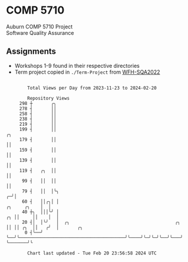 # COMP 5710
Auburn COMP 5710 Project  
Software Quality Assurance

## Assignments
- Workshops 1-9 found in their respective directories
- Term project copied in `./Term-Project` from [WFH-SQA2022](https://github.com/wumphlett/WFH-SQA2022-AUBURN)

```

        Total Views per Day from 2023-11-23 to 2024-02-20

        Repository Views
     298 ┼       ╭╮
     278 ┤       ││
     258 ┤       ││
     238 ┤       ││
     219 ┤       ││
     199 ┤       ││                                                                     ╭╮
     179 ┤       ││                                                                     ││
     159 ┤       ││                                                                     ││
     139 ┤       ││                                                                     ││
     119 ┤   ╭╮  ││                                                                     ││
      99 ┤   ││  ││                                                                     ││
      79 ┤   ││  │╰╮                                                                  ╭─╯│
      60 ┤   ││╭╮│ │                                                     ╭╮     ╭╮    │  │
      40 ┼╮  │││╰╯ │                                                  ╭╮ ││     ││    │  │
      20 ┤│  │╰╯   │  ╭╮                                        ╭╮    ││ ││ ╭╮  ││   ╭╯  │       ╭╮
       0 ┤╰──╯     ╰──╯╰────────────────────────────────────────╯╰────╯╰─╯╰─╯╰──╯╰───╯   ╰───────╯╰

        Chart last updated - Tue Feb 20 23:56:58 2024 UTC
        
```
